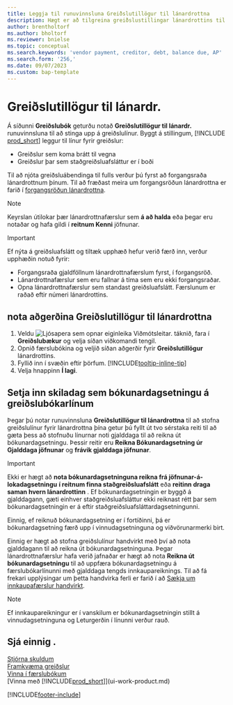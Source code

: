 ```yaml
---
title: Leggja til runuvinnsluna Greiðslutillögur til lánardrottna
description: Hægt er að tilgreina greiðslustillingar lánardrottins til að fá tillögur um greiðslur.
author: brentholtorf
ms.author: bholtorf
ms.reviewer: bnielse
ms.topic: conceptual
ms.search.keywords: 'vendor payment, creditor, debt, balance due, AP'
ms.search.form: '256,'
ms.date: 09/07/2023
ms.custom: bap-template
---
```

# <a name="suggest-vendor-payments"></a>Greiðslutillögur til lánardr.

Á síðunni **Greiðslubók** geturðu notað **Greiðslutillögur til lánardr.** runuvinnsluna til að stinga upp á greiðslulínur. Byggt á stillingum,  [!INCLUDE [prod_short](includes/prod_short.md)]  leggur til línur fyrir greiðslur:

* Greiðslur sem koma brátt til vegna
* Greiðslur þar sem staðgreiðsluafsláttur er í boði

Til að njóta greiðsluábendinga til fulls verður þú fyrst að forgangsraða lánardrottnum þínum. Til að fræðast meira um forgangsröðun lánardrottna er farið í  [forgangsröðun lánardrottna](purchasing-how-prioritize-vendors.md).  

> [!NOTE]  
> Keyrslan útilokar þær lánardrottnafærslur sem  **á að halda**  eða þegar eru notaðar og hafa gildi í  **reitnum Kenni**  jöfnunar.  

> [!IMPORTANT]  
> Ef nýta á greiðsluafslátt og tiltæk upphæð hefur verið færð inn, verður upphæðin notuð fyrir:  
>
> * Forgangsraða gjaldföllnum lánardrottnafærslum fyrst, í forgangsröð.
> * Lánardrottnafærslur sem eru fallnar á tíma sem eru ekki forgangsraðar.  
> * Opna lánardrottnafærslur sem standast greiðsluafslátt. Færslunum er raðað eftir númeri lánardrottins.  

## <a name="to-use-the-suggest-vendor-payments-function"></a>nota aðgerðina Greiðslutillögur til lánardrottna

1. Veldu ![Ljósapera sem opnar eiginleika Viðmótsleitar.](media/ui-search/search_small.png "Segðu mér hvað þú vilt gera") táknið, fara í **Greiðslubækur** og velja síðan viðkomandi tengil.  
2. Opnið færslubókina og veljið síðan aðgerðir fyrir  **Greiðslutillögur**  lánardrottins.  
3. Fyllið inn í svæðin eftir þörfum. [!INCLUDE[tooltip-inline-tip](includes/tooltip-inline-tip_md.md)]  
4. Velja hnappinn **Í lagi**.  

## <a name="to-insert-the-due-date-as-posting-date-on-payment-journal-lines"></a>Setja inn skiladag sem bókunardagsetningu á greiðslubókarlínum

Þegar þú notar runuvinnsluna **Greiðslutillögur til lánardrottna** til að stofna greiðslulínur fyrir lánardrottna þína getur þú fyllt út tvo sérstaka reiti til að gæta þess að stofnuðu línurnar noti gjalddaga til að reikna út bókunardagsetningu. Þessir reitir eru **Reikna Bókunardagsetning úr Gjalddaga jöfnunar** og **frávik gjalddaga jöfnunar**.  

> [!IMPORTANT]  
> Ekki er hægt að  **nota bókunardagsetninguna reikna frá jöfnunar-á-lokadagsetningu**  **í reitnum finna staðgreiðsluafslátt**  eða  **reitinn draga saman hvern lánardrottinn** . Ef bókunardagsetningin er byggð á gjalddagann, gæti einhver staðgreiðsluafsláttur ekki reiknast rétt þar sem bókunardagsetningin er á eftir staðgreiðsluafsláttardagsetningunni.  

Einnig, ef reiknuð bókunardagsetning er í fortíðinni, þá er bókunardagsetning færð upp í vinnudagsetninguna og viðvörunarmerki birt.  

Einnig er hægt að stofna greiðslulínur handvirkt með því að nota gjalddagann til að reikna út bókunardagsetninguna. Þegar lánardrottnafærslur hafa verið jafnaðar er hægt að nota **Reikna út bókunardagsetningu** til að uppfæra bókunardagsetningu á færslubókarlínunni með gjalddaga tengds innkaupareiknings. Til að fá frekari upplýsingar um þetta handvirka ferli er farið í að  [Sækja um innkaupafærslur handvirkt](payables-how-apply-purchase-transactions-manually.md).  

> [!NOTE]  
> Ef innkaupareikningur er í vanskilum er bókunardagsetningin stillt á vinnudagsetninguna og Leturgerðin í línunni verður rauð.  

## <a name="see-also"></a>Sjá einnig .

[Stjórna skuldum](payables-manage-payables.md)  
[Framkvæma greiðslur](payables-make-payments.md)  
[Vinna í færslubókum](ui-work-general-journals.md)  
[Vinna með [!INCLUDE[prod_short](includes/prod_short.md)]](ui-work-product.md)  

[!INCLUDE[footer-include](includes/footer-banner.md)]
